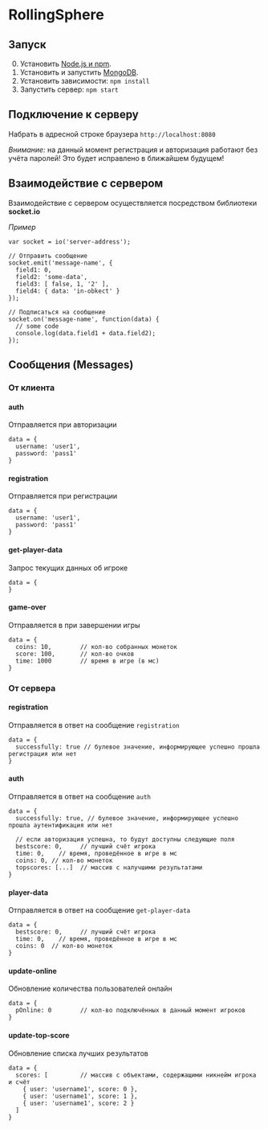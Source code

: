 # RollingSphere
## Запуск
0. Установить [Node.js и npm](https://nodejs.org/en/ "Сервер и пакетный менеджер").
0. Установить и запустить [MongoDB](https://docs.mongodb.com/manual/installation/ "База данных").
0. Установить зависимости: `npm install`
0. Запустить сервер: `npm start`
## Подключение к серверу
Набрать в адресной строке браузера `http://localhost:8080`

*Внимание:* на данный момент регистрация и авторизация работают без учёта паролей! Это будет исправлено в ближайшем будущем!
## Взаимодействие с сервером
Взаимодействие с сервером осуществляется посредством библиотеки **socket.io**

*Пример*
```
var socket = io('server-address');

// Отправить сообщение
socket.emit('message-name', {
  field1: 0,
  field2: 'some-data',
  field3: [ false, 1, '2' ],
  field4: { data: 'in-obkect' }
});

// Подписаться на сообщение
socket.on('message-name', function(data) {
  // some code
  console.log(data.field1 + data.field2);
});
```

## Сообщения (Messages)
### От клиента
#### auth
Отправляется при авторизации
```
data = {
  username: 'user1',
  password: 'pass1'
}
```
#### registration
Отправляется при регистрации
```
data = {
  username: 'user1',
  password: 'pass1'
}
```
#### get-player-data
Запрос текущих данных об игроке
```
data = {
}
```
#### game-over
Отправляется в при завершении игры
```
data = {
  coins: 10,        // кол-во собранных монеток
  score: 100,       // кол-во очков
  time: 1000        // время в игре (в мс)
}
```
### От сервера
#### registration
Отправляется в ответ на сообщение `registration`
```
data = {
  successfully: true // булевое значение, информирующее успешно прошла регистрация или нет
}
```
#### auth
Отправляется в ответ на сообщение `auth`
```
data = {
  successfully: true, // булевое значение, информирующее успешно прошла аутентификация или нет
  
  // если авторизация успешна, то будут доступны следующие поля
  bestscore: 0,     // лучший счёт игрока
  time: 0,    // время, проведённое в игре в мс
  coins: 0, // кол-во монеток
  topscores: [...]  // массив с налучшими результатами
}
```
#### player-data
Отправляется в ответ на сообщение `get-player-data`
```
data = {
  bestscore: 0,     // лучший счёт игрока
  time: 0,    // время, проведённое в игре в мс
  coins: 0  // кол-во монеток
}
```
#### update-online
Обновление количества пользователей онлайн
```
data = {
  pOnline: 0        // кол-во подключённых в данный момент игроков
}
```
#### update-top-score
Обновление списка лучших результатов
```
data = {
  scores: [         // массив с объектами, содержащими никнейм игрока и счёт
    { user: 'username1', score: 0 },
    { user: 'username1', score: 1 },
    { user: 'username1', score: 2 }
  ]
}
```
